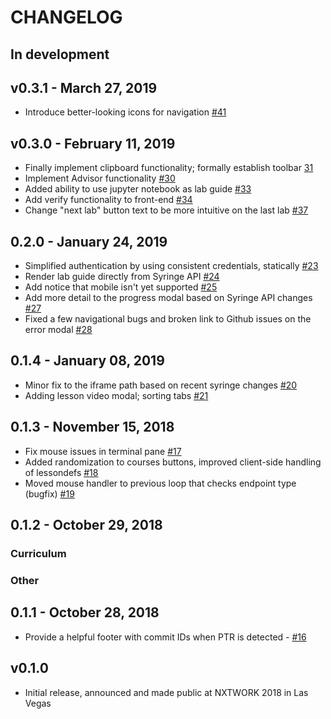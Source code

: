 # CHANGELOG

## In development


## v0.3.1 - March 27, 2019

- Introduce better-looking icons for navigation [#41](https://github.com/nre-learning/antidote-web/pull/41)

## v0.3.0 - February 11, 2019

- Finally implement clipboard functionality; formally establish toolbar [31](https://github.com/nre-learning/antidote-web/pull/31)
- Implement Advisor functionality [#30](https://github.com/nre-learning/antidote-web/pull/30)
- Added ability to use jupyter notebook as lab guide  [#33](https://github.com/nre-learning/antidote-web/pull/33)
- Add verify functionality to front-end [#34](https://github.com/nre-learning/antidote-web/pull/34)
- Change "next lab" button text to be more intuitive on the last lab [#37](https://github.com/nre-learning/antidote-web/pull/37)

## 0.2.0 - January 24, 2019

- Simplified authentication by using consistent credentials, statically [#23](https://github.com/nre-learning/antidote-web/pull/23)
- Render lab guide directly from Syringe API [#24](https://github.com/nre-learning/antidote-web/pull/24)
- Add notice that mobile isn't yet supported [#25](https://github.com/nre-learning/antidote-web/pull/25)
- Add more detail to the progress modal based on Syringe API changes  [#27](https://github.com/nre-learning/antidote-web/pull/27)
- Fixed a few navigational bugs and broken link to Github issues on the error modal [#28](https://github.com/nre-learning/antidote-web/pull/28)

## 0.1.4 - January 08, 2019

- Minor fix to the iframe path based on recent syringe changes [#20](https://github.com/nre-learning/antidote-web/pull/20)
- Adding lesson video modal; sorting tabs [#21](https://github.com/nre-learning/antidote-web/pull/21)

## 0.1.3 - November 15, 2018

* Fix mouse issues in terminal pane [#17](https://github.com/nre-learning/antidote-web/pull/17)
* Added randomization to courses buttons, improved client-side handling of lessondefs [#18](https://github.com/nre-learning/antidote-web/pull/18)
* Moved mouse handler to previous loop that checks endpoint type (bugfix) [#19](https://github.com/nre-learning/antidote-web/pull/19)

## 0.1.2 - October 29, 2018

### Curriculum

### Other


## 0.1.1 - October 28, 2018

* Provide a helpful footer with commit IDs when PTR is detected - [#16](https://github.com/nre-learning/antidote-web/pull/16)

## v0.1.0

- Initial release, announced and made public at NXTWORK 2018 in Las Vegas
